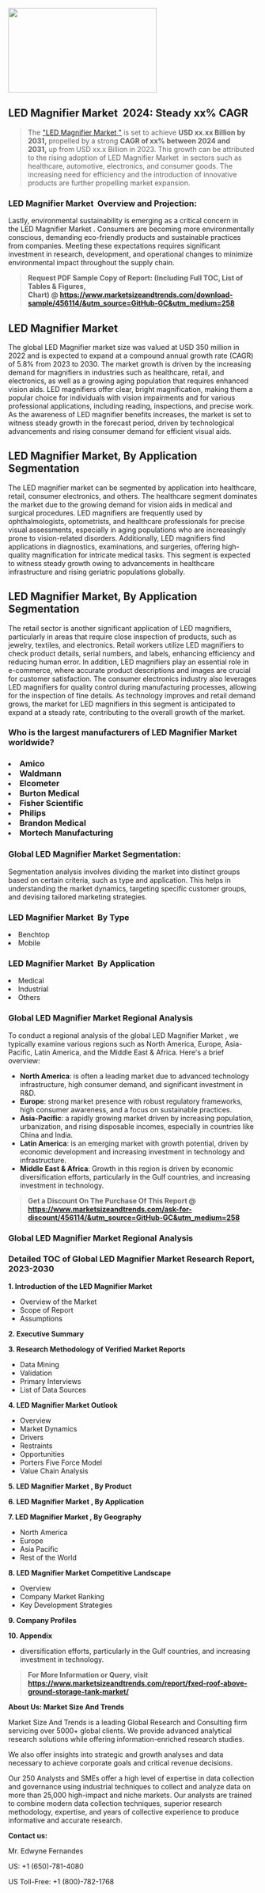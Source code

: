 <p><img class="alignnone size-medium wp-image-20088" src="https://ffe5etoiles.com/wp-content/uploads/2024/12/MST1-300x171.png" alt="" width="300" height="171" /></p><h2 id="ember46" class="ember-view reader-text-block__heading-2">LED Magnifier Market &nbsp;2024: Steady&nbsp;xx% CAGR</h2><blockquote id="ember47" class="ember-view reader-text-block__blockquote">The&nbsp;<a class="app-aware-link " href="https://www.marketsizeandtrends.com/download-sample/456114/&utm_source=GitHub-GC&utm_medium=258" target="_blank" data-test-app-aware-link="">"LED Magnifier Market "</a>&nbsp;is set to achieve&nbsp;<strong>USD&nbsp;xx.xx&nbsp;Billion by 2031,</strong>&nbsp;propelled by a strong&nbsp;<strong>CAGR of&nbsp;xx% between 2024 and 2031,</strong>&nbsp;up from USD xx.x Billion in 2023. This growth can be attributed to the rising adoption of&nbsp;LED Magnifier Market &nbsp;in sectors such as healthcare, automotive, electronics, and consumer goods. The increasing need for efficiency and the introduction of innovative products are further propelling market expansion.</blockquote><h3 id="ember48" class="ember-view reader-text-block__heading-3">LED Magnifier Market &nbsp;Overview and Projection:</h3><p id="ember49" class="ember-view reader-text-block__paragraph">Lastly, environmental sustainability is emerging as a critical concern in the&nbsp;LED Magnifier Market . Consumers are becoming more environmentally conscious, demanding eco-friendly products and sustainable practices from companies. Meeting these expectations requires significant investment in research, development, and operational changes to minimize environmental impact throughout the supply chain.</p><blockquote id="ember50" class="ember-view reader-text-block__blockquote"><strong>Request PDF Sample Copy of Report: (Including Full TOC, List of Tables &amp; Figures, Chart)&nbsp;@&nbsp;<strong><a href="https://www.marketsizeandtrends.com/download-sample/456114/&utm_source=GitHub-GC&utm_medium=258" target="_blank">https://www.marketsizeandtrends.com/download-sample/456114/&utm_source=GitHub-GC&utm_medium=258</a></strong></strong></blockquote><h3 class=""><h2>LED Magnifier Market</h2><p>The global LED Magnifier market size was valued at USD 350 million in 2022 and is expected to expand at a compound annual growth rate (CAGR) of 5.8% from 2023 to 2030. The market growth is driven by the increasing demand for magnifiers in industries such as healthcare, retail, and electronics, as well as a growing aging population that requires enhanced vision aids. LED magnifiers offer clear, bright magnification, making them a popular choice for individuals with vision impairments and for various professional applications, including reading, inspections, and precise work. As the awareness of LED magnifier benefits increases, the market is set to witness steady growth in the forecast period, driven by technological advancements and rising consumer demand for efficient visual aids.</p><h2>LED Magnifier Market, By Application Segmentation</h2><p>The LED magnifier market can be segmented by application into healthcare, retail, consumer electronics, and others. The healthcare segment dominates the market due to the growing demand for vision aids in medical and surgical procedures. LED magnifiers are frequently used by ophthalmologists, optometrists, and healthcare professionals for precise visual assessments, especially in aging populations who are increasingly prone to vision-related disorders. Additionally, LED magnifiers find applications in diagnostics, examinations, and surgeries, offering high-quality magnification for intricate medical tasks. This segment is expected to witness steady growth owing to advancements in healthcare infrastructure and rising geriatric populations globally.</p><h2>LED Magnifier Market, By Application Segmentation</h2><p>The retail sector is another significant application of LED magnifiers, particularly in areas that require close inspection of products, such as jewelry, textiles, and electronics. Retail workers utilize LED magnifiers to check product details, serial numbers, and labels, enhancing efficiency and reducing human error. In addition, LED magnifiers play an essential role in e-commerce, where accurate product descriptions and images are crucial for customer satisfaction. The consumer electronics industry also leverages LED magnifiers for quality control during manufacturing processes, allowing for the inspection of fine details. As technology improves and retail demand grows, the market for LED magnifiers in this segment is anticipated to expand at a steady rate, contributing to the overall growth of the market.</p></h3><h3 id="" class="">Who is the largest manufacturers of&nbsp;LED Magnifier Market worldwide?</h3><h3 class=""></Li><Li>Amico</Li><Li> Waldmann</Li><Li> Elcometer</Li><Li> Burton Medical</Li><Li> Fisher Scientific</Li><Li> Philips</Li><Li> Brandon Medical</Li><Li> Mortech Manufacturing</h3><h3 id="ember53" class="ember-view reader-text-block__heading-3">Global&nbsp;LED Magnifier Market Segmentation:</h3><p id="ember54" class="ember-view reader-text-block__paragraph">Segmentation analysis involves dividing the market into distinct groups based on certain criteria, such as type and application. This helps in understanding the market dynamics, targeting specific customer groups, and devising tailored marketing strategies.</p><h3 id="" class="">LED Magnifier Market &nbsp;By Type</h3><p></Li><Li>Benchtop</Li><Li> Mobile</p><h3 id="" class="">LED Magnifier Market &nbsp;By Application</h3><p class=""></Li><Li>Medical</Li><Li> Industrial</Li><Li> Others</p><h3 id="ember62" class="ember-view reader-text-block__heading-3">Global LED Magnifier Market Regional Analysis</h3><p id="ember63" class="ember-view reader-text-block__paragraph">To conduct a regional analysis of the global LED Magnifier Market , we typically examine various regions such as North America, Europe, Asia-Pacific, Latin America, and the Middle East &amp; Africa. Here's a brief overview:</p><ul><li><strong>North America</strong>: is often a leading market due to advanced technology infrastructure, high consumer demand, and significant investment in R&amp;D.</li><li><strong>Europe</strong>: strong market presence with robust regulatory frameworks, high consumer awareness, and a focus on sustainable practices.</li><li><strong>Asia-Pacific</strong>: a rapidly growing market driven by increasing population, urbanization, and rising disposable incomes, especially in countries like China and India.</li><li><strong>Latin America</strong>: is an emerging market with growth potential, driven by economic development and increasing investment in technology and infrastructure.</li><li><strong>Middle East &amp; Africa</strong>: Growth in this region is driven by economic diversification efforts, particularly in the Gulf countries, and increasing investment in technology.</li></ul><blockquote id="ember61" class="ember-view reader-text-block__blockquote"><strong>Get a Discount On The Purchase Of This Report @ <strong><a href="https://html-cleaner.com/" target="">https://www.marketsizeandtrends.com/ask-for-discount/456114/&utm_source=GitHub-GC&utm_medium=258</a></strong></strong></blockquote><h3 id="ember62" class="ember-view reader-text-block__heading-3">Global LED Magnifier Market Regional Analysis</h3><h3 id="" class="">Detailed TOC of Global LED Magnifier Market Research Report, 2023-2030</h3><p id="" class=""><strong>1. Introduction of the LED Magnifier Market </strong></p><ul><li>Overview of the Market</li><li>Scope of Report</li><li>Assumptions</li></ul><p id="" class=""><strong>2. Executive Summary</strong></p><p id="" class=""><strong>3. Research Methodology of Verified Market Reports</strong></p><ul><li>Data Mining</li><li>Validation</li><li>Primary Interviews</li><li>List of Data Sources</li></ul><p id="" class=""><strong>4. LED Magnifier Market Outlook</strong></p><ul><li>Overview</li><li>Market Dynamics</li><li>Drivers</li><li>Restraints</li><li>Opportunities</li><li>Porters Five Force Model</li><li>Value Chain Analysis</li></ul><p id="" class=""><strong>5. LED Magnifier Market , By Product</strong></p><p id="" class=""><strong>6. LED Magnifier Market , By Application</strong></p><p id="" class=""><strong>7. LED Magnifier Market , By Geography</strong></p><ul><li>North America</li><li>Europe</li><li>Asia Pacific</li><li>Rest of the World</li></ul><p id="" class=""><strong>8. LED Magnifier Market Competitive Landscape</strong></p><ul><li>Overview</li><li>Company Market Ranking</li><li>Key Development Strategies</li></ul><p id="" class=""><strong>9. Company Profiles</strong></p><p id="" class=""><strong>10. Appendix</strong></p><ul><li>diversification efforts, particularly in the Gulf countries, and increasing investment in technology.</li></ul><blockquote id="ember65" class="ember-view reader-text-block__blockquote"><strong>For More Information or Query, visit <strong><strong><a href="https://html-cleaner.com/" target="">https://www.marketsizeandtrends.com/report/fxed-roof-above-ground-storage-tank-market/</a></strong></strong></strong></blockquote><p id="" class=""><strong>About Us: Market Size And Trends</strong></p><p id="" class="">Market Size And Trends is a leading Global Research and Consulting firm servicing over 5000+ global clients. We provide advanced analytical research solutions while offering information-enriched research studies.</p><p id="" class="">We also offer insights into strategic and growth analyses and data necessary to achieve corporate goals and critical revenue decisions.</p><p id="" class="">Our 250 Analysts and SMEs offer a high level of expertise in data collection and governance using industrial techniques to collect and analyze data on more than 25,000 high-impact and niche markets. Our analysts are trained to combine modern data collection techniques, superior research methodology, expertise, and years of collective experience to produce informative and accurate research.</p><p id="" class=""><strong>Contact us:</strong></p><p id="" class="">Mr. Edwyne Fernandes</p><p id="" class="">US: +1 (650)-781-4080</p><p id="" class="">US Toll-Free: +1 (800)-782-1768</p>
